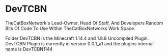 # DevTCBN
TheCatBoxNetwork's Lead-Owner, Head Of Staff, And Developers Random Bits Of Code To Use Within TheCatBoxNetworks Work Space.

Folder DevTCBN is the Minecraft 1.14.4 and 1.8.8 Uncompiled Plugin.
DevTCBN Plugin is currently in version 0.0.1_a1 and the plugins internal name is DevTCBN1144
